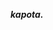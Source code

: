 <i><b> kapota. </b></i>
<p style="background-image: url('https://i.pinimg.com/564x/af/a6/d5/afa6d522101274da14bd70ed2ce4a344.jpg');"> </p>

   


